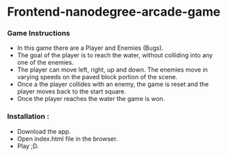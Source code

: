 # Frontend-nanodegree-arcade-game 
### Game Instructions
* In this game there are a Player and Enemies (Bugs).
* The goal of the player is to reach the water, without colliding into any one of the enemies.
* The player can move left, right, up and down. The enemies move in varying speeds on the paved block portion of the scene.
* Once a the player collides with an enemy, the game is reset and the player moves back to the start square.
* Once the player reaches the water the game is won.

### Installation :
* Download the app.
* Open index.html file in the browser.
* Play ;D.
